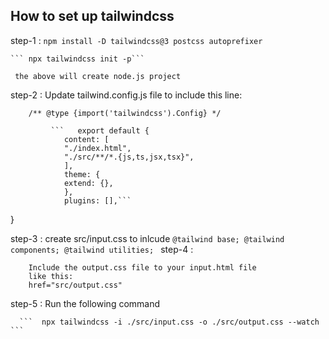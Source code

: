 ## How to set up tailwindcss

step-1 :
     ```npm install -D tailwindcss@3 postcss autoprefixer ```

    ``` npx tailwindcss init -p```

     the above will create node.js project

step-2 :
        Update tailwind.config.js file to include this line:

        /** @type {import('tailwindcss').Config} */

             ```   export default {
                content: [
                "./index.html",
                "./src/**/*.{js,ts,jsx,tsx}",
                ],
                theme: {
                extend: {},
                },
                plugins: [],```
}

step-3 :
        create src/input.css to inlcude
        ```@tailwind base;
            @tailwind components;
            @tailwind utilities;
            ```
step-4 :

        Include the output.css file to your input.html file
        like this: 
        href="src/output.css"

step-5 :
        Run the following command

      ```  npx tailwindcss -i ./src/input.css -o ./src/output.css --watch ```



